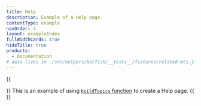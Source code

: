```yaml
---
title: Help
description: Example of a Help page.
contentType: example
navOrder: 4
layout: exampleIndex
fullWidthCards: true
hideTitle: true
products:
  - Documentation
# data lives in ./src/helpers/batfish/__tests__/fixtures/related-mts.json
---
```


{{<div className="mb18 txt-l color-gray">}}
This is an example of using [`buildTopics` function](/dr-ui/guides/batfish-helpers/#append-topics-helper) to create a Help page.
{{</div>}}

